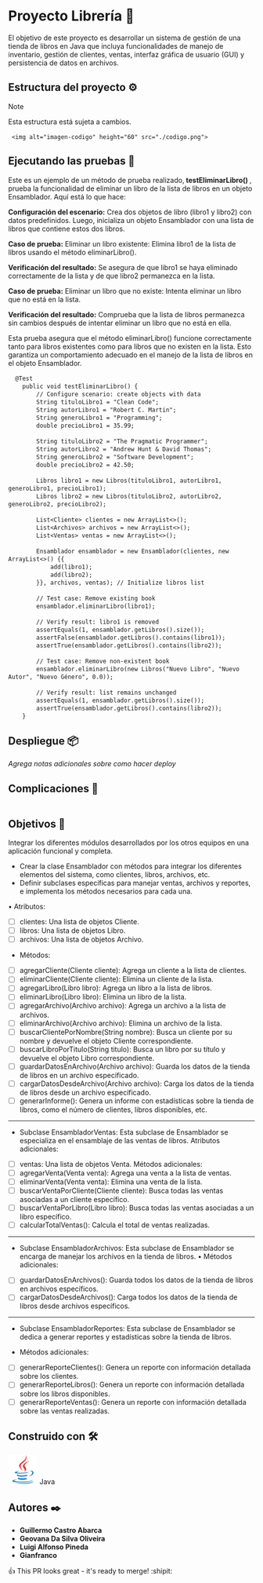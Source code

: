 # Proyecto Librería 📖

El objetivo de este proyecto es desarrollar un sistema de gestión de una tienda de libros en Java que incluya funcionalidades de manejo de inventario, gestión de clientes, ventas, interfaz gráfica de usuario (GUI) y persistencia de datos en archivos.

## Estructura del proyecto ⚙️
> [!NOTE]
> Esta estructura está sujeta a cambios.
```
 <img alt="imagen-codigo" height="60" src="./codigo.png">
```

## Ejecutando las pruebas 🧪

Este es un ejemplo de un método de prueba realizado,<b> testEliminarLibro() </b>, prueba la funcionalidad de eliminar un libro de la lista de libros en un objeto Ensamblador. Aquí está lo que hace:

<b>Configuración del escenario:</b> Crea dos objetos de libro (libro1 y libro2) con datos predefinidos. Luego, inicializa un objeto Ensamblador con una lista de libros que contiene estos dos libros.

<b>Caso de prueba:</b> Eliminar un libro existente: Elimina libro1 de la lista de libros usando el método eliminarLibro().

<b>Verificación del resultado:</b> Se asegura de que libro1 se haya eliminado correctamente de la lista y de que libro2 permanezca en la lista.

<b>Caso de prueba:</b> Eliminar un libro que no existe: Intenta eliminar un libro que no está en la lista.

<b>Verificación del resultado:</b> Comprueba que la lista de libros permanezca sin cambios después de intentar eliminar un libro que no está en ella.

Esta prueba asegura que el método eliminarLibro() funcione correctamente tanto para libros existentes como para libros que no existen en la lista. Esto garantiza un comportamiento adecuado en el manejo de la lista de libros en el objeto Ensamblador.

```
  @Test
    public void testEliminarLibro() {
        // Configure scenario: create objects with data
        String tituloLibro1 = "Clean Code";
        String autorLibro1 = "Robert C. Martin";
        String generoLibro1 = "Programming";
        double precioLibro1 = 35.99;

        String tituloLibro2 = "The Pragmatic Programmer";
        String autorLibro2 = "Andrew Hunt & David Thomas";
        String generoLibro2 = "Software Development";
        double precioLibro2 = 42.50;

        Libros libro1 = new Libros(tituloLibro1, autorLibro1, generoLibro1, precioLibro1);
        Libros libro2 = new Libros(tituloLibro2, autorLibro2, generoLibro2, precioLibro2);

        List<Cliente> clientes = new ArrayList<>();
        List<Archivos> archivos = new ArrayList<>();
        List<Ventas> ventas = new ArrayList<>();

        Ensamblador ensamblador = new Ensamblador(clientes, new ArrayList<>() {{
            add(libro1);
            add(libro2);
        }}, archivos, ventas); // Initialize libros list

        // Test case: Remove existing book
        ensamblador.eliminarLibro(libro1);

        // Verify result: libro1 is removed
        assertEquals(1, ensamblador.getLibros().size());
        assertFalse(ensamblador.getLibros().contains(libro1));
        assertTrue(ensamblador.getLibros().contains(libro2));

        // Test case: Remove non-existent book
        ensamblador.eliminarLibro(new Libros("Nuevo Libro", "Nuevo Autor", "Nuevo Género", 0.0));

        // Verify result: list remains unchanged
        assertEquals(1, ensamblador.getLibros().size());
        assertTrue(ensamblador.getLibros().contains(libro2));
    }
```
## Despliegue 📦

_Agrega notas adicionales sobre como hacer deploy_

## Complicaciones 🐛
```

```
## Objetivos 🎯

Integrar los diferentes módulos desarrollados por los otros equipos en una aplicación funcional y completa.

*	Crear la clase Ensamblador con métodos para integrar los diferentes elementos del sistema, como clientes, libros, archivos, etc.
*	Definir subclases específicas para manejar ventas, archivos y reportes, e implementa los métodos necesarios para cada una.

•	Atributos:
- [ ] clientes: Una lista de objetos Cliente.
- [ ]  libros: Una lista de objetos Libro.
- [ ]  archivos: Una lista de objetos Archivo.
*	Métodos:
- [ ]  agregarCliente(Cliente cliente): Agrega un cliente a la lista de clientes.
- [ ] eliminarCliente(Cliente cliente): Elimina un cliente de la lista.
- [ ] 	agregarLibro(Libro libro): Agrega un libro a la lista de libros.
- [ ] 	eliminarLibro(Libro libro): Elimina un libro de la lista.
- [ ] 	agregarArchivo(Archivo archivo): Agrega un archivo a la lista de archivos.
- [ ] 	eliminarArchivo(Archivo archivo): Elimina un archivo de la lista.
- [ ] buscarClientePorNombre(String nombre): Busca un cliente por su nombre y devuelve el objeto Cliente correspondiente.
- [ ] 	buscarLibroPorTitulo(String titulo): Busca un libro por su título y devuelve el objeto Libro correspondiente.
- [ ] 	guardarDatosEnArchivo(Archivo archivo): Guarda los datos de la tienda de libros en un archivo especificado.
- [ ] 	cargarDatosDesdeArchivo(Archivo archivo): Carga los datos de la tienda de libros desde un archivo especificado.
- [ ] 	generarInforme(): Genera un informe con estadísticas sobre la tienda de libros, como el número de clientes, libros disponibles, etc.
-------------------------------------------------------------------
* Subclase EnsambladorVentas:
Esta subclase de Ensamblador se especializa en el ensamblaje de las ventas de libros.
	Atributos adicionales:
- [ ] 	ventas: Una lista de objetos Venta.
	Métodos adicionales:
- [ ] 	agregarVenta(Venta venta): Agrega una venta a la lista de ventas.
- [ ] 	eliminarVenta(Venta venta): Elimina una venta de la lista.
- [ ] 	buscarVentaPorCliente(Cliente cliente): Busca todas las ventas asociadas a un cliente específico.
- [ ]	buscarVentaPorLibro(Libro libro): Busca todas las ventas asociadas a un libro específico.
- [ ]	calcularTotalVentas(): Calcula el total de ventas realizadas.
----------------------------------------------------------------------------------------------
* Subclase EnsambladorArchivos:
Esta subclase de Ensamblador se encarga de manejar los archivos en la tienda de libros.
•	Métodos adicionales:
- [ ]	guardarDatosEnArchivos(): Guarda todos los datos de la tienda de libros en archivos específicos.
- [ ] cargarDatosDesdeArchivos(): Carga todos los datos de la tienda de libros desde archivos específicos.
----------------------------------------------------------------------------------------------------------------------------------------------
* Subclase EnsambladorReportes:
Esta subclase de Ensamblador se dedica a generar reportes y estadísticas sobre la tienda de libros.
-	Métodos adicionales:
- [ ]	generarReporteClientes(): Genera un reporte con información detallada sobre los clientes.
- [ ]	generarReporteLibros(): Genera un reporte con información detallada sobre los libros disponibles.
- [ ] generarReporteVentas(): Genera un reporte con información detallada sobre las ventas realizadas.

## Construido con 🛠️

 <img alt="imagen-java" height="60" src="./java-original.svg"> Java

## Autores ✒️

* **Guillermo Castro Abarca**
* **Geovana Da Silva Oliveira**
* **Luigi Alfonso Pineda**
* **Gianfranco**

 :+1: This PR looks great - it's ready to merge! :shipit:
